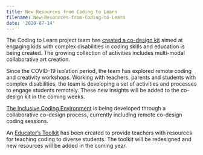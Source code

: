 ```yaml
---
title: New Resources from Coding to Learn
filename: New-Resources-from-Coding-to-Learn
date: '2020-07-14'
---
```

The Coding to Learn project team has [created a co-design kit](https://wiki.fluidproject.org/display/C2LC/Coding+to+Learn+and+Create+Co-Design+Kit)
aimed at engaging kids with complex disabilities in coding skills and education is being created.
The growing collection of activities includes multi-modal collaborative art creation.

Since the COVID-19 isolation period, the team has explored remote coding and creativity
workshops. Working with teachers, parents and students with complex disabilities, the team
is developing a set of activities and processes to engage students remotely. These new
insights will be added to the co-design kit in the coming weeks.

[The Inclusive Coding Environment](https://build.codelearncreate.org/) is being
developed through a collaborative co-design process, currently including remote co-design coding sessions.

An [Educator’s Toolkit](https://resources.codelearncreate.org/) has been created
to provide teachers with resources for teaching coding to diverse students. The toolkit
will be redesigned and new resources will be added in the coming year.
